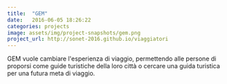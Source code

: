 ```yaml
---
title:  "GEM"
date:   2016-06-05 18:26:22
categories: projects
image: assets/img/project-snapshots/gem.png
project_url: http://sonet-2016.github.io/viaggiatori
---
```


GEM vuole cambiare l'esperienza di viaggio, permettendo alle persone di proporsi come guide turistiche della loro citt&agrave; o cercare una guida turistica per una futura meta di viaggio.